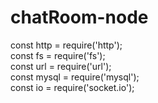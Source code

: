 # chatRoom-node

const http = require('http');<br>
const fs = require('fs');<br>
const url = require('url');<br>
const mysql = require('mysql');<br>
const io = require('socket.io');<br>

 
